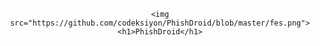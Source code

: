 <div>
  <center>
    
    <img src="https://github.com/codeksiyon/PhishDroid/blob/master/fes.png">
    <h1>PhishDroid</h1>
  
  </center>

</div>
